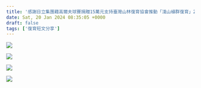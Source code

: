 ```yaml
---
title: '感謝日立集團藉高爾夫球賽捐贈15萬元支持臺灣山林復育協會推動「淺山植群復育」2024/1/20'
date: Sat, 20 Jan 2024 08:35:05 +0000
draft: false
tags: ['復育短文分享']
---
```


![](https://www.reforestation.tw/wp-content/uploads/2024/01/421250660_7511367045549537_6774030153396013448_n-1-1024x576.jpg)

![](https://www.reforestation.tw/wp-content/uploads/2024/01/421441516_7511367082216200_4587916954168796744_n-1-1024x577.jpg)

![](https://www.reforestation.tw/wp-content/uploads/2024/01/421451435_7511366898882885_1541289671449944583_n-1-1024x578.jpg)

![](https://www.reforestation.tw/wp-content/uploads/2024/01/421493151_7511367158882859_4638977664052642869_n-1-1024x768.jpg)